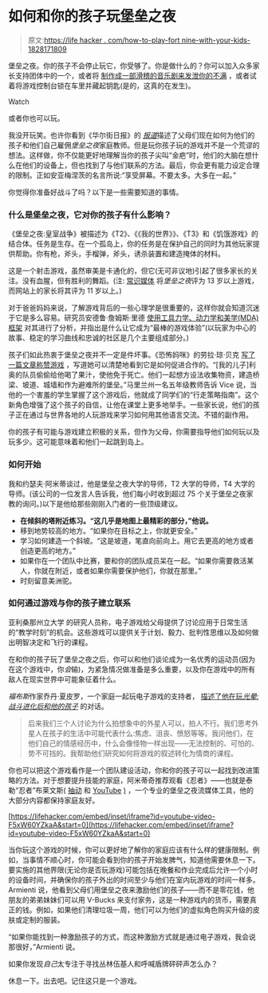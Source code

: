# 如何和你的孩子玩堡垒之夜

> 原文:[https://life hacker . com/how-to-play-fort nine-with-your-kids-1828171809](https://lifehacker.com/how-to-play-fortnite-with-your-kids-1828171809)

堡垒之夜。你的孩子不会停止玩它，你受够了。你是做什么的？你可以加入众多家长支持团体中的一个，或者将 [制作成一部滑稽的音乐剧来发泄你的不满](https://www.youtube.com/watch?time_continue=185&v=wg9D4IKKdu8) ，或者试着将游戏控制台锁在车里并藏起钥匙(是的，这真的在发生)。

Watch

或者你也可以玩。

我没开玩笑。也许你看到《华尔街日报》的 [*报道*](https://www.wsj.com/articles/ready-aim-hire-a-fortnite-coach-parents-enlist-videogame-tutors-for-their-children-1533046708)描述了父母们现在如何为他们的孩子和他们自己雇佣*堡垒之夜*家庭教师。但是玩你孩子玩的游戏并不是一个荒谬的想法。这样做，你不仅能更好地理解当你的孩子尖叫“金疤”时，他们的大脑在想什么在他们的设备上，但也找到了与他们联系的方法。最后，你会更有能力设定合理的限制。正如安亚梅涅茨的名言所说:“享受屏幕。不要太多。大多在一起。”

你觉得你准备好战斗了吗？以下是一些需要知道的事情。

### 什么是堡垒之夜，它对你的孩子有什么影响？

《堡垒之夜:皇室战争》被描述为《T2》、《《我的世界》》、《T3》和《饥饿游戏》的结合体。任务是生存。在一个孤岛上，你的任务是在保护自己的同时为其他玩家提供帮助。你有枪，斧头，手榴弹，斧头，诱杀装置和建造掩体的材料。

这是一个射击游戏，虽然审美是卡通化的，但它(无可非议地)引起了很多家长的关注。没有血腥，但有胜利的舞蹈。(注: [常识媒体](https://www.commonsensemedia.org/game-reviews/fortnite) 将*堡垒之夜*评为 13 岁以上游戏，而网站上的家长将其评为 11 岁以上。)

对于爸爸妈妈来说，了解游戏背后的一些心理学是很重要的，这样你就会知道沉迷于它是多么容易。研究员安德鲁·詹姆斯·里德 [使用工具力学、动力学和美学(MDA)框架](https://theconversation.com/bring-on-the-zombie-apocalypse-five-reasons-why-survival-game-fortnite-is-a-runaway-success-94069) 对其进行了分析，并指出是什么让它成为“最棒的游戏体验”(以玩家为中心的故事、稳定的学习曲线和忠诚的社区是几个主要组成部分。)

孩子们如此热衷于堡垒之夜并不一定是件坏事。《恐怖妈咪》的劳拉·琼·贝克 [写了一篇文章称赞游戏](https://www.scarymommy.com/in-praise-of-fortnite/) ，写道她可以清楚地看到它是如何促进合作的。“[我的儿子]利奥的队员偷偷给他喝了果汁，使他免于死亡。他们一起想方设法收集物资，建造桥梁、坡道、城墙和作为避难所的堡垒。”马里兰州一名五年级教师告诉 Vice 说，当他的一个害羞的学生掌握了这个游戏后，他就成了同学们的“行走策略指南”。这个新角色增强了这个孩子的自信，让他在课堂上更多地举手。一些家长说，他们的孩子正在通过与世界各地的人玩游戏来学习如何用其他语言交流。不错的副作用。

你的孩子有可能与游戏建立积极的关系，但作为父母，你需要指导他们如何玩以及玩多少。这可能意味着和他们一起跳到岛上。

### 如何开始

我和约瑟夫·阿米蒂谈过，他是堡垒之夜大学的导师，T2 大学的导师，T4 大学的导师。(该公司的一位发言人告诉我，他们每小时收到超过 75 个关于堡垒之夜家教的询问。)以下是他给那些刚刚入门者的一些顶级建议。

*   **在倾斜的塔附近练习。“这几乎是地图上最精彩的部分，”他说。**
*   移到地势较高的地方。“如果你在目标之上，你就更安全。”
*   学习如何建造一个斜坡。“这是坡道，笔直向前向上。用它去更高的地方或者创造更高的地方。”
*   如果你在一个团队中比赛，要和你的团队成员呆在一起。“如果你需要救活某人，你就在附近，或者如果你需要保护他们，你就在那里。”
*   时刻留意美洲驼。

### 如何通过游戏与你的孩子建立联系

亚利桑那州立大学 的研究人员称，电子游戏给父母提供了讨论应用于日常生活的“教学时刻”的机会。这些游戏可以提供关于计划、毅力、批判性思维以及如何做出明智决定和飞行的课程。

在和你的孩子玩了堡垒之夜之后，你可以和他们谈论成为一名优秀的运动员(因为在这个游戏中，你*会*输)，为紧急情况做准备是多么重要，以及你在游戏中的所有敌人在现实世界中可能象征着什么。

*福布斯*作家乔丹·夏皮罗，一个家庭一起玩电子游戏的支持者， [描述了他在玩*光晕:战斗进化后和他的孩子*](https://www.forbes.com/sites/jordanshapiro/2013/12/04/research-says-parents-and-kids-should-play-video-games-together/#60ee244f4892) 的对话。

> 后来我们三个人讨论为什么拍想象中的外星人可以，拍人不行。我们思考外星人在孩子的生活中可能代表什么:焦虑、沮丧、愤怒等等。我问他们，在他们自己的情感经历中，什么会像怪物一样出现——无法控制的、可怕的、势不可挡的。我帮助他们研究如何将游戏的叙述转化为情商的课程。

你也可以把这个游戏看作是一个团队建设活动，你和你的孩子可以一起找到改进策略的方法。对于想要提升技能的家庭，阿米蒂奇推荐观看《忍者》——也就是泰勒“忍者”布莱文斯( [抽动](https://www.twitch.tv/ninja) 和 [YouTube](https://www.youtube.com/user/NinjasHyper) <u>)</u> ，一个专业的堡垒之夜流媒体工具，他的大部分内容都保持家庭友好。

 [https://lifehacker.com/embed/inset/iframe?id=youtube-video-F5xW60YZkaA&start=0](https://lifehacker.com/embed/inset/iframe?id=youtube-video-F5xW60YZkaA&start=0) 

当你玩这个游戏的时候，你可以更好地了解你的家庭应该有什么样的健康限制。例如，当事情不顺心时，你可能会看到你的孩子开始发脾气，知道他需要休息一下。要实施的其他界限(无论你是否玩游戏)可能包括在晚餐和作业完成后允许一个小时的设备时间，并确保你的孩子外出的时间至少与他们在室内玩游戏的时间一样多。Armienti 说，他看到父母们用堡垒之夜来激励他们的孩子——而不是零花钱，他朋友的弟弟妹妹们可以用 V-Bucks 来支付家务，这是一种游戏内的货币，需要真正的钱。例如，如果他们清理垃圾一周，他们可以为他们的虚拟角色购买升级的皮肤或定制的服装。

“如果你能找到一种激励孩子的方式，而这种激励方式就是通过电子游戏，我会说那很好，”Armienti 说。

如果你发现*自己*太专注于寻找丛林伍基人和呼喊盾牌砰砰声怎么办？

休息一下。出去吧。记住这只是一个游戏。